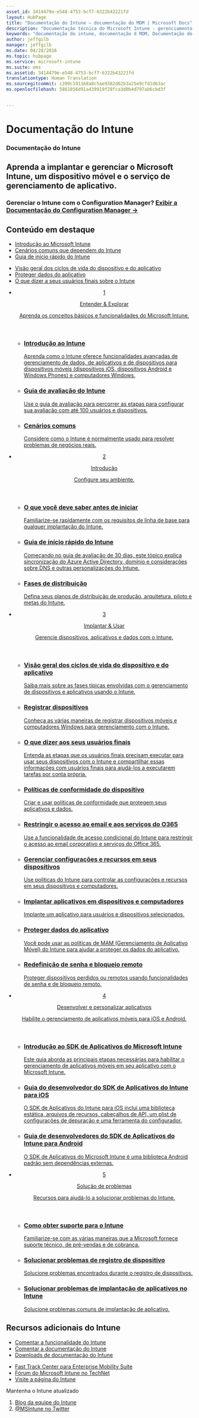 ```yaml
---
asset_id: 3414479e-e548-4753-bcf7-6322b43221fd
layout: HubPage
title: "Documentação do Intune – documentação do MDM | Microsoft Docs"
description: "Documentação técnica do Microsoft Intune - gerenciamento de dispositivos móveis e aplicativos"
keywords: "documentação do intune, documentação d MDM, Documentação do Gerenciamento do Dispositivo Móvel, Documentação do Gerenciamento de aplicativos e dispositivos móveis"
author: jeffgilb
manager: jeffgilb
ms.date: 04/28/2016
ms.topic: hubpage
ms.service: microsoft-intune
ms.suite: ems
ms.assetid: 3414479e-e548-4753-bcf7-6322b43221fd
translationtype: Human Translation
ms.sourcegitcommit: c200c191168a8c5ae9382d62b3a25e9cfd1db3ac
ms.openlocfilehash: 5861856d91a439919f28fca3d0b4d797ab6cbd3f


---
```

# Documentação do Intune
<article id="main">
    <section id="hero-content">
      <h1>Documentação do Intune</h1>
      <h2>Aprenda a implantar e gerenciar o Microsoft Intune, um dispositivo móvel e o serviço de gerenciamento de aplicativo.</h2>
      <h3>Gerenciar o Intune com o Configuration Manager? <a href="http://go.microsoft.com/fwlink/?LinkId=816854" target="_blank">Exibir a Documentação do Configuration Manager &rarr;</a></h3>
    </section>
    <section id="featured" class="container">
      <h2 class="section-heading"><span class="icon icon-warning"></span> Conteúdo em destaque</h2>
      <div class="features row">
        <ul class="column column-half">
          <li><a href="/intune/understand-explore/introduction-to-microsoft-intune">Introdução ao Microsoft Intune</a></li>
          <li><a href="/intune/understand-explore/common-ways-to-use-intune">Cenários comuns que dependem do Intune</a></li>
          <li><a href="/intune/get-started/start-with-a-paid-subscription-to-microsoft-intune">Guia de início rápido do Intune</a></li>
        </ul>
        <ul class="column column-half">
          <li><a href="/intune/deploy-use/overview-of-device-and-app-lifecycles-in-microsoft-intune">Visão geral dos ciclos de vida do dispositivo e do aplicativo</a></li>
          <li><a href="/intune/deploy-use/protect-app-data-using-mobile-app-management-policies-with-microsoft-intune">Proteger dados do aplicativo</a></li>
          <li><a href="/intune/deploy-use/what-to-tell-your-end-users-about-using-microsoft-intune">O que dizer a seus usuários finais sobre o Intune</a></li>
        </ul>
      </div>
    </section>
    <div id="journeys">
      <section class="container">
        <!-- <h2 class="section-heading"><span class="icon icon-inheritance"></span> Stages</h2> -->
        <ul class="journeys-list">
          <li class="journey-step">
            <header class="journey-step-header row">
              <a href="/intune/understand-explore/introduction-to-microsoft-intune">
                <div class="title column-third">
                  <span class="step-number">1</span>
                  <p>Entender &amp; Explorar</p>
                </div>
                <p class="description column-two-thirds">Aprenda os conceitos básicos e funcionalidades do Microsoft Intune.
                </p>
              </a>
            </header>
            <section class="journey-step-elements content">
              <ul class="row">
                <li class="column-third">
                  <a href="/intune/understand-explore/introduction-to-microsoft-intune">
                    <h3>Introdução ao Intune</h3>
                    <p>Aprenda como o Intune oferece funcionalidades avançadas de gerenciamento de dados, de aplicativos e de dispositivos para dispositivos móveis (dispositivos iOS, dispositivos Android e Windows Phones) e computadores Windows.</p>
                  </a>
                </li>
                <li class="column-third">
                  <a href="/intune/understand-explore/get-started-with-a-30-day-trial-of-microsoft-intune">
                    <h3>Guia de avaliação do Intune</h3>
                    <p>Use o guia de avaliação para percorrer as etapas para configurar sua avaliação com até 100 usuários e dispositivos.</p>
                  </a>
                </li>
                <li class="column-third">
                  <a href="/intune/understand-explore/common-ways-to-use-intune">
                    <h3>Cenários comuns</h3>
                    <p>Considere como o Intune é normalmente usado para resolver problemas de negócios reais.</p>
                  </a>
                </li>
              </ul>
            </section>
          </li>
          <li class="journey-step">
            <header class="journey-step-header row">
              <a href="/intune/get-started/what-to-know-before-you-start-microsoft-intune">
                <div class="title column-third">
                  <span class="step-number">2</span>
                  <p>Introdução</p>
                </div>
                <p class="description column-two-thirds">Configure seu ambiente.
                </p>
              </a>
            </header>
            <section class="journey-step-elements content">
              <ul class="row">
                <li class="column-third">
                  <a href="/intune/get-started/what-to-know-before-you-start-microsoft-intune">
                    <h3>O que você deve saber antes de iniciar </h3>
                    <p>Familiarize-se rapidamente com os requisitos de linha de base para qualquer implantação do Intune.</p>
                  </a>
                </li>
                <li class="column-third">
                  <a href="/intune/get-started/start-with-a-paid-subscription-to-microsoft-intune">
                    <h3>Guia de início rápido do Intune</h3>
                    <p>Começando no guia de avaliação de 30 dias, este tópico explica sincronização do Azure Active Directory, domínio e considerações sobre DNS e outras personalizações do Intune.</p>
                  </a>
                </li>
                <li class="column-third">
                  <a href="/intune/get-started/rollout-phases-for-microsoft-intune-deployment">
                    <h3>Fases de distribuição</h3>
                    <p>Defina seus planos de distribuição de produção, arquitetura, piloto e metas do Intune.</p>
                  </a>
                </li>
              </ul>
            </section>
          </li>
          <li class="journey-step">
            <header class="journey-step-header row">
              <a href="/intune/deploy-use/overview-of-device-and-app-lifecycles-in-microsoft-intune">
                <div class="title column-third">
                  <span class="step-number">3</span>
                  <p>Implantar &amp; Usar</p>
                </div>
                <p class="description column-two-thirds">Gerencie dispositivos, aplicativos e dados com o Intune.
                </p>
              </a>
            </header>
            <section class="journey-step-elements content">
              <ul class="row">
                <li class="column-third">
                  <a href="/intune/deploy-use/overview-of-device-and-app-lifecycles-in-microsoft-intune">
                    <h3>Visão geral dos ciclos de vida do dispositivo e do aplicativo</h3>
                    <p>Saiba mais sobre as fases típicas envolvidas com o gerenciamento de dispositivos e aplicativos usando o Intune.</p>
                  </a>
                </li>
                <li class="column-third">
                  <a href="/intune/deploy-use/enroll-devices-in-microsoft-intune">
                    <h3>Registrar dispositivos</h3>
                    <p>Conheça as várias maneiras de registrar dispositivos móveis e computadores Windows para gerenciamento com o Intune.</p>
                  </a>
                </li>
                <li class="column-third">
                  <a href="/intune/deploy-use/what-to-tell-your-end-users-about-using-microsoft-intune">
                    <h3>O que dizer aos seus usuários finais</h3>
                    <p>Entenda as etapas que os usuários finais precisam executar para usar seus dispositivos com o Intune e compartilhar essas informações com usuários finais para ajudá-los a executarem tarefas por conta própria.</p>
                  </a>
                </li>
              </ul>
          <ul class="row">
                <li class="column-third">
                  <a href="/intune/deploy-use/introduction-to-device-compliance-policies-in-microsoft-intune">
                    <h3>Políticas de conformidade do dispositivo</h3>
                    <p>Criar e usar políticas de conformidade que protegem seus aplicativos e dados.</p>
                  </a>
                </li>
                <li class="column-third">
                  <a href="/intune/deploy-use/restrict-access-to-email-and-o365-services-with-microsoft-intune">
                    <h3>Restringir o acesso ao email e aos serviços do O365</h3>
                    <p>Use a funcionalidade de acesso condicional do Intune para restringir o acesso ao email corporativo e serviços do Office 365.</p>
                  </a>
                </li>
                <li class="column-third">
                  <a href="/intune/deploy-use/manage-settings-and-features-on-your-devices-with-microsoft-intune-policies">
                    <h3>Gerenciar configurações e recursos em seus dispositivos</h3>
                    <p>Use políticas do Intune para controlar as configurações e recursos em seus dispositivos e computadores.</p>
                  </a>
                </li>
              </ul>
                <ul class="row">
                <li class="column-third">
                  <a href="/intune/deploy-use/deploy-apps-in-microsoft-intune">
                    <h3>Implantar aplicativos em dispositivos e computadores</h3>
                    <p>Implante um aplicativo para usuários e dispositivos selecionados.</p>
                  </a>
                </li>
                <li class="column-third">
                  <a href="/intune/deploy-use/protect-app-data-using-mobile-app-management-policies-with-microsoft-intune">
                    <h3>Proteger dados do aplicativo</h3>
                    <p>Você pode usar as políticas de MAM (Gerenciamento de Aplicativo Móvel) do Intune para ajudar a proteger os dados do aplicativo.</p>
                  </a>
                </li>
                <li class="column-third">
                  <a href="/intune/deploy-use/use-remote-lock-and-passcode-reset-in-microsoft-intune">
                    <h3>Redefinição de senha e bloqueio remoto</h3>
                    <p>Proteger dispositivos perdidos ou remotos usando funcionalidades de senha e de bloqueio remoto.</p>
                  </a>
                </li>
              </ul>
        </section>
          </li>
          <li class="journey-step">
            <header class="journey-step-header row">
              <a href="/intune/develop/intune-app-sdk">
                <div class="title column-third">
                  <span class="step-number">4</span>
                  <p>Desenvolver e personalizar aplicativos</p>
                </div>
                <p class="description column-two-thirds">Habilite o gerenciamento de aplicativos móveis para iOS e Android.</p>
              </a>
            </header>
            <section class="journey-step-elements content">
              <ul class="row">
                <li class="column-third">
                  <a href="/intune/develop/intune-app-sdk-get-started">
                    <h3>Introdução ao SDK de Aplicativos do Microsoft Intune</h3>
                    <p>Este guia aborda as principais etapas necessárias para habilitar o gerenciamento de aplicativos móveis em seu aplicativo com o Microsoft Intune.</p>
                  </a>
                </li>
                <li class="column-third">
                  <a href="/intune/develop/intune-app-sdk-ios">
                    <h3>Guia do desenvolvedor do SDK de Aplicativos do Intune para iOS</h3>
                    <p>O SDK de Aplicativos do Intune para iOS inclui uma biblioteca estática, arquivos de recursos, cabeçalhos de API, um plist de configurações de depuração e uma ferramenta do configurador.</p>
                  </a>
                </li>
                <li class="column-third">
                  <a href="/intune/develop/intune-app-sdk-android">
                    <h3>Guia de desenvolvedores do SDK de Aplicativos do Intune para Android</h3>
                    <p>O SDK de Aplicativos do Microsoft Intune é uma biblioteca Android padrão sem dependências externas.</p>
                  </a>
                </li>
              </ul>
            </section>
            </li>
      <li class="journey-step">
            <header class="journey-step-header row">
              <a href="/intune/troubleshoot/how-to-get-support-for-microsoft-intune">
                <div class="title column-third">
                  <span class="step-number">5</span>
                  <p>Solução de problemas</p>
                </div>
                <p class="description column-two-thirds">Recursos para ajudá-lo a solucionar problemas do Intune.</p>
              </a>
            </header>
            <section class="journey-step-elements content">
              <ul class="row">
                <li class="column-third">
                  <a href="/intune/troubleshoot/how-to-get-support-for-microsoft-intune">
                    <h3>Como obter suporte para o Intune</h3>
                    <p>Familiarize-se com as várias maneiras que a Microsoft fornece suporte técnico, de pré-vendas e de cobrança.</p>
                  </a>
                </li>
                <li class="column-third">
                  <a href="/intune/troubleshoot/troubleshoot-device-enrollment-in-intune">
                    <h3>Solucionar problemas de registro de dispositivo</h3>
                    <p>Solucione problemas encontrados durante o registro de dispositivos.</p>
                  </a>
                </li>
                <li class="column-third">
                  <a href="/intune/troubleshoot/troubleshoot-app-deployment-problems-in-microsoft-intune">
                    <h3>Solucionar problemas de implantação de aplicativos no Intune</h3>
                    <p>Solucione problemas comuns de implantação de aplicativo.</p>
                  </a>
                </li>
              </ul>
            </section>
          </li>
        </ul>
      </section>
    </div>
    <div class="section-border">
      <section class="resources container">
      <h2 class="section-heading"><span class="icon icon-note"></span>Recursos adicionais do Intune</h2>
      <div class="resource-list row">
          <ul class="column-half">
          <li><a href="https://microsoftintune.uservoice.com/" target="_blank">Comentar a funcionalidade do Intune</a></li>
          <li><a href="https://microsoftintune.uservoice.com/forums/297408-issues/category/113871-documentation" target="_blank">Comentar a documentação do Intune</a></li>
          <li><a href="https://gallery.technet.microsoft.com/site/search?f%5B0%5D.Type=User&f%5B0%5D.Value=ECM%20Docs%20Team%20-%20MSFT" target="_blank">Downloads de documentação do Intune</a></li>
          </ul>
          <ul class="column-half">
          <li><a href="/enterprise-mobility/solutions/fasttrack-center-benefit-for-enterprise-mobility-suite-ems" target="_blank">Fast Track Center para Enterprise Mobility Suite</a></li>
          <li><a href="https://social.technet.microsoft.com/Forums/en-US/home?category=microsoftintune&filter=alltypes&sort=lastpostdesc" target="_blank">Fórum do Microsoft Intune no TechNet</a></li>
          <li><a href="https://www.microsoft.com/en-us/server-cloud/products/microsoft-intune/default.aspx" target="_blank">Visite a página do Intune</a></li>
          </ul>
      </div>
      </section>
    </div>
    <aside class="alert alert-social">
      <p>Mantenha o Intune atualizado</p>
      <ol class="action-list">
        <li><a href="https://blogs.technet.com/b/microsoftintune/" target="_blank" class="button-bordered button-translucent">Blog da equipe do Intune</a></li>
        <li><a href="https://twitter.com/msintune/" target="_blank" class="button-bordered button-translucent">@MSIntune no Twitter</a></li>
      </ol>
    </aside>
</article>



<!--HONumber=Jul16_HO3-->


